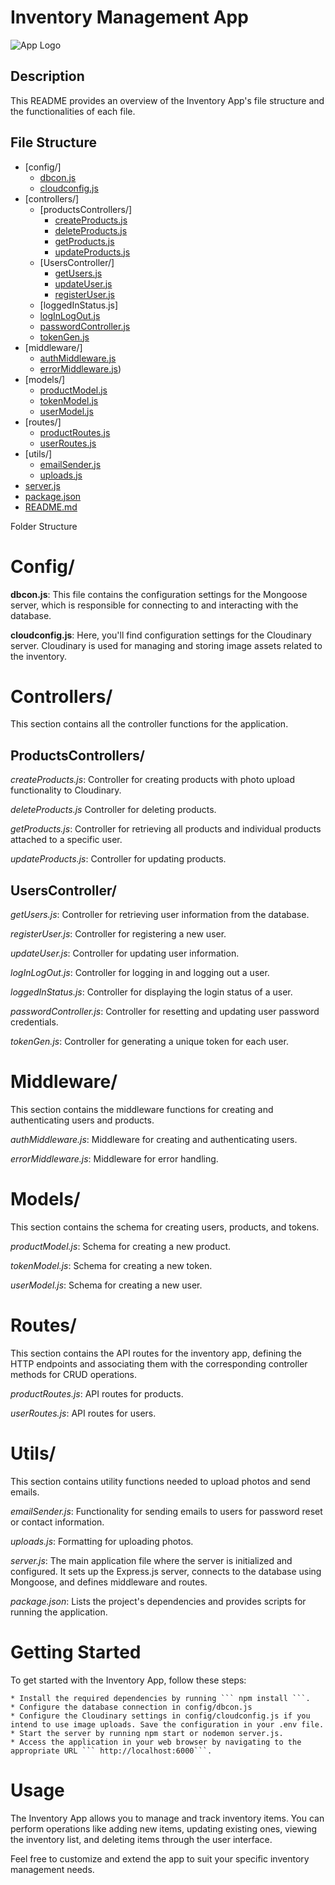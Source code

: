 # Inventory Management App

![App Logo](link_to_your_logo.png)

## Description

This README provides an overview of the Inventory App's file structure and the functionalities of each file.

## File Structure


- [config/]
  - [dbcon.js](https://github.com/Jaaystones/Inventory_Management_App/blob/main/Backend/config/DbConn.js)
  - [cloudconfig.js](https://github.com/Jaaystones/Inventory_Management_App/blob/main/Backend/config/DbConn.js)
- [controllers/]
  - [productsControllers/]
    - [createProducts.js](https://github.com/Jaaystones/Inventory_Management_App/blob/main/Backend/controllers/productsControllers/createProduct.js)
    - [deleteProducts.js](https://github.com/Jaaystones/Inventory_Management_App/blob/main/Backend/controllers/productsControllers/deleteProduct.js)
    - [getProducts.js](https://github.com/Jaaystones/Inventory_Management_App/blob/main/Backend/controllers/productsControllers/getProducts.js)
    - [updateProducts.js](https://github.com/Jaaystones/Inventory_Management_App/blob/main/Backend/controllers/productsControllers/updateProduct.js)
  - [UsersController/]
    - [getUsers.js](https://github.com/Jaaystones/Inventory_Management_App/blob/main/Backend/controllers/UsersController/getUsers.js)
    - [updateUser.js](https://github.com/Jaaystones/Inventory_Management_App/blob/main/Backend/controllers/UsersController/updateUsers.js)
    - [registerUser.js](https://github.com/Jaaystones/Inventory_Management_App/blob/main/Backend/controllers/UsersController/registerUser.js)
  - [loggedInStatus.js]
  - [logInLogOut.js](https://github.com/Jaaystones/Inventory_Management_App/blob/main/Backend/controllers/logInLogOutUser.js)
  - [passwordController.js](https://github.com/Jaaystones/Inventory_Management_App/blob/main/Backend/controllers/passwordController.js)
  - [tokenGen.js](https://github.com/Jaaystones/Inventory_Management_App/blob/main/Backend/controllers/tokenGen.js)
- [middleware/]
  - [authMiddleware.js](https://github.com/Jaaystones/Inventory_Management_App/blob/main/Backend/middleware/authMiddleware.js)
  - [errorMiddleware.js](https://github.com/Jaaystones/Inventory_Management_App/blob/main/Backend/middleware/errorMiddleware.js))  
- [models/]
  - [productModel.js](https://github.com/Jaaystones/Inventory_Management_App/blob/main/Backend/models/productModel.js)
  - [tokenModel.js](https://github.com/Jaaystones/Inventory_Management_App/blob/main/Backend/models/tokenModel.js)
  - [userModel.js](https://github.com/Jaaystones/Inventory_Management_App/blob/main/Backend/models/userModel.js)
- [routes/]
  - [productRoutes.js](https://github.com/Jaaystones/Inventory_Management_App/blob/main/Backend/routes/productRoutes.js)
  - [userRoutes.js](https://github.com/Jaaystones/Inventory_Management_App/blob/main/Backend/routes/userRoutes.js)
- [utils/]
  - [emailSender.js](https://github.com/Jaaystones/Inventory_Management_App/blob/main/Backend/utils/emailSender.js)
  - [uploads.js](https://github.com/Jaaystones/Inventory_Management_App/blob/main/Backend/utils/uploads.js)
- [server.js](https://github.com/Jaaystones/Inventory_Management_App/blob/main/Backend/server.js)
- [package.json](https://github.com/Jaaystones/Inventory_Management_App/blob/main/Backend/package.json)
- [README.md](https://github.com/Jaaystones/Inventory_Management_App/blob/main/Backend/README.md)



Folder Structure
# Config/
**dbcon.js**:
This file contains the configuration settings for the Mongoose server, which is responsible for connecting to and interacting with the database.

**cloudconfig.js**:
Here, you'll find configuration settings for the Cloudinary server. Cloudinary is used for managing and storing image assets related to the inventory.

# Controllers/
This section contains all the controller functions for the application.

## ProductsControllers/
*createProducts.js*:
Controller for creating products with photo upload functionality to Cloudinary.

*deleteProducts.js*
Controller for deleting products.

*getProducts.js*:
Controller for retrieving all products and individual products attached to a specific user.

*updateProducts.js*:
Controller for updating products.

## UsersController/
*getUsers.js*:
Controller for retrieving user information from the database.

*registerUser.js*:
Controller for registering a new user.

*updateUser.js*:
Controller for updating user information.

*logInLogOut.js*:
Controller for logging in and logging out a user.

*loggedInStatus.js*:
Controller for displaying the login status of a user.

*passwordController.js*:
Controller for resetting and updating user password credentials.

*tokenGen.js*:
Controller for generating a unique token for each user.

# Middleware/
This section contains the middleware functions for creating and authenticating users and products.

*authMiddleware.js*:
Middleware for creating and authenticating users.

*errorMiddleware.js*:
Middleware for error handling.

# Models/
This section contains the schema for creating users, products, and tokens.

*productModel.js*:
Schema for creating a new product.

*tokenModel.js*:
Schema for creating a new token.

*userModel.js*:
Schema for creating a new user.

# Routes/
This section contains the API routes for the inventory app, defining the HTTP endpoints and associating them with the corresponding controller methods for CRUD operations.

*productRoutes.js*:
API routes for products.

*userRoutes.js*:
API routes for users.

# Utils/
This section contains utility functions needed to upload photos and send emails.

*emailSender.js*:
Functionality for sending emails to users for password reset or contact information.

*uploads.js*:
Formatting for uploading photos.

*server.js*:
The main application file where the server is initialized and configured. It sets up the Express.js server, connects to the database using Mongoose, and defines middleware and routes.

*package.json*:
Lists the project's dependencies and provides scripts for running the application.

# Getting Started
To get started with the Inventory App, follow these steps:
```
* Install the required dependencies by running ``` npm install ```.
* Configure the database connection in config/dbcon.js 
* Configure the Cloudinary settings in config/cloudconfig.js if you intend to use image uploads. Save the configuration in your .env file.
* Start the server by running npm start or nodemon server.js.
* Access the application in your web browser by navigating to the appropriate URL ``` http://localhost:6000```.

```

# Usage
The Inventory App allows you to manage and track inventory items. You can perform operations like adding new items, updating existing ones, viewing the inventory list, and deleting items through the user interface.

Feel free to customize and extend the app to suit your specific inventory management needs.
